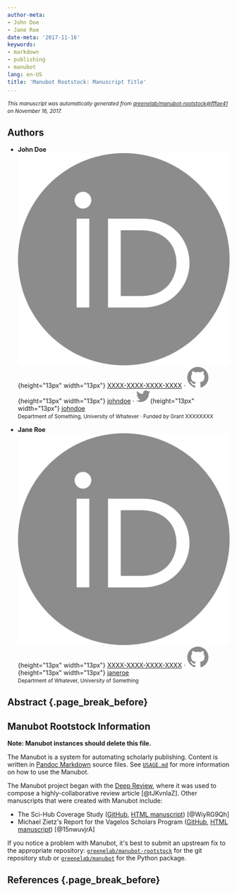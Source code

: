 ```yaml
---
author-meta:
- John Doe
- Jane Roe
date-meta: '2017-11-16'
keywords:
- markdown
- publishing
- manubot
lang: en-US
title: 'Manubot Rootstock: Manuscript Title'
...
```







<small><em>
This manuscript was automatically generated
from [greenelab/manubot-rootstock@fffae41](https://github.com/greenelab/manubot-rootstock/tree/fffae41daf5ec4a7d607ab051de45f4ecd05ce4c)
on November 16, 2017.
</em></small>

## Authors



+ **John Doe**<br>
    ![ORCID icon](images/orcid.svg){height="13px" width="13px"}
    [XXXX-XXXX-XXXX-XXXX](https://orcid.org/XXXX-XXXX-XXXX-XXXX)
    · ![GitHub icon](images/github.svg){height="13px" width="13px"}
    [johndoe](https://github.com/johndoe)
    · ![Twitter icon](images/twitter.svg){height="13px" width="13px"}
    [johndoe](https://twitter.com/johndoe)<br>
  <small>
     Department of Something, University of Whatever
     · Funded by Grant XXXXXXXX
  </small>

+ **Jane Roe**<br>
    ![ORCID icon](images/orcid.svg){height="13px" width="13px"}
    [XXXX-XXXX-XXXX-XXXX](https://orcid.org/XXXX-XXXX-XXXX-XXXX)
    · ![GitHub icon](images/github.svg){height="13px" width="13px"}
    [janeroe](https://github.com/janeroe)<br>
  <small>
     Department of Whatever, University of Something
  </small>



## Abstract {.page_break_before}




## Manubot Rootstock Information

**Note: Manubot instances should delete this file.**

The Manubot is a system for automating scholarly publishing.
Content is written in [Pandoc Markdown](http://pandoc.org/MANUAL.html#pandocs-markdown) source files.
See [`USAGE.md`](https://github.com/greenelab/manubot-rootstock/blob/master/USAGE.md) for more information on how to use the Manubot.

The Manubot project began with the [Deep Review](https://github.com/greenelab/deep-review), where it was used to compose a highly-collaborative review article [@tJKvnIaZ].
Other manuscripts that were created with Manubot include:

+ The Sci-Hub Coverage Study ([GitHub](https://github.com/greenelab/scihub-manuscript), [HTML manuscript](https://greenelab.github.io/scihub-manuscript/)) [@WiyRG9Qh]
+ Michael Zietz's Report for the Vagelos Scholars Program ([GitHub](https://github.com/zietzm/Vagelos2017), [HTML manuscript](https://zietzm.github.io/Vagelos2017/)) [@15nwuvjrA]

If you notice a problem with Manubot, it's best to submit an upstream fix to the appropriate repository:
[`greenelab/manubot-rootstock`](https://github.com/greenelab/manubot-rootstock) for the git repository stub or [`greenelab/manubot`](https://github.com/greenelab/manubot) for the Python package.


## References {.page_break_before}

<!-- Explicitly insert bibliography here -->
<div id="refs"></div>

